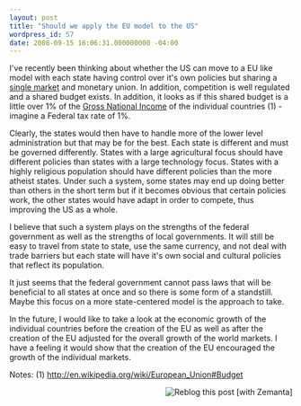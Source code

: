 ```yaml
---
layout: post
title: "Should we apply the EU model to the US"
wordpress_id: 57
date: 2008-09-15 16:06:31.000000000 -04:00
---
```

<p>I've recently been thinking about whether the US can move to a EU like model with each state having control over it's own policies but sharing a <a class="zem_slink" title="Single market" rel="wikipedia" href="http://en.wikipedia.org/wiki/Single_market">single market</a> and monetary union. In addition, competition is well regulated and a shared budget exists. In addition, it looks as if this shared budget is a little over 1% of the <a class="zem_slink" title="Gross National Income" rel="wikipedia" href="http://en.wikipedia.org/wiki/Gross_National_Income">Gross National Income</a> of the individual countries (1) - imagine a Federal tax rate of 1%.</p>

<p>Clearly, the states would then have to handle more of the lower level administration but that may be for the best. Each state is different and must be governed differently. States with a large agricultural focus should have different policies than states with a large technology focus. States with a highly religious population should have different policies than the more atheist states. Under such a system, some states may end up doing better than others in the short term but if it becomes obvious that certain policies work, the other states would have adapt in order to compete, thus improving the US as a whole.</p>

<p>I believe that such a system plays on the strengths of the federal government as well as the strengths of local governments. It will still be easy to travel from state to state, use the same currency, and not deal with trade barriers but each state will have it's own social and cultural policies that reflect its population.</p>

<p>It just seems that the federal government cannot pass laws that will be beneficial to all states at once and so there is some form of a standstill. Maybe this focus on a more state-centered model is the approach to take.</p>

<p>In the future, I would like to take a look at the economic growth of the individual countries before the creation of the EU as well as after the creation of the EU adjusted for the overall growth of the world markets. I have a feeling it would show that the creation of the EU encouraged the growth of the individual markets.</p>

<p>Notes:
(1) <a href="http://en.wikipedia.org/wiki/European_Union#Budget">http://en.wikipedia.org/wiki/European_Union#Budget</a>
</p>
<div class="zemanta-pixie" style="margin-top: 10px; height: 15px;"><a class="zemanta-pixie-a" title="Zemified by Zemanta" href="http://reblog.zemanta.com/zemified/3efd45c9-24ff-4872-9ebd-a7d08bbb2c66/"><img class="zemanta-pixie-img" style="border: medium none; float: right;" src="http://img.zemanta.com/reblog_e.png?x-id=3efd45c9-24ff-4872-9ebd-a7d08bbb2c66" alt="Reblog this post [with Zemanta]" /></a></div>
